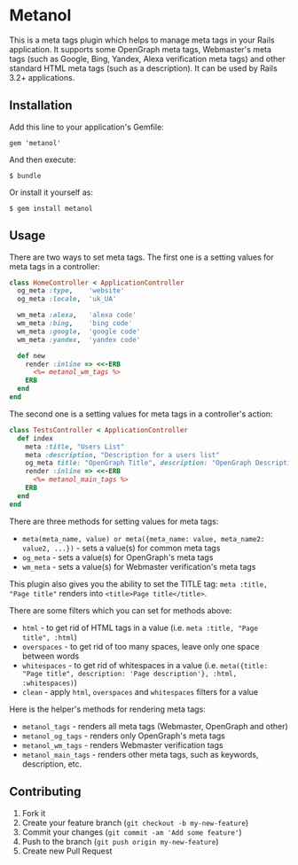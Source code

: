# Metanol

This is a meta tags plugin which helps to manage meta tags in your Rails application. It supports some OpenGraph meta tags, Webmaster's meta tags (such as Google, Bing, Yandex, Alexa verification meta tags) and other standard HTML meta tags (such as a description). It can be used by Rails 3.2+ applications.

## Installation

Add this line to your application's Gemfile:

    gem 'metanol'

And then execute:

    $ bundle

Or install it yourself as:

    $ gem install metanol

## Usage

There are two ways to set meta tags. The first one is a setting values for meta tags in a controller:
    
```ruby
class HomeController < ApplicationController
  og_meta :type,    'website'
  og_meta :locale,  'uk_UA'

  wm_meta :alexa,   'alexa code'
  wm_meta :bing,    'bing code'
  wm_meta :google,  'google code'
  wm_meta :yandex,  'yandex code'

  def new
    render :inline => <<-ERB
      <%= metanol_wm_tags %>
    ERB
  end
end
```

The second one is a setting values for meta tags in a controller's action:  

```ruby
class TestsController < ApplicationController
  def index
    meta :title, "Users List"
    meta :description, "Description for a users list"
    og_meta title: "OpenGraph Title", description: "OpenGraph Description"
    render :inline => <<-ERB
      <%= metanol_main_tags %>
    ERB
  end
end
```

There are three methods for setting values for meta tags:
* `meta(meta_name, value) or meta({meta_name: value, meta_name2: value2, ...})` - sets a value(s) for common meta tags
* `og_meta` - sets a value(s) for OpenGraph's meta tags
* `wm_meta` - sets a value(s) for Webmaster verification's meta tags

This plugin also gives you the ability to set the TITLE tag: `meta :title, "Page title"` renders into `<title>Page title</title>`.

There are some filters which you can set for methods above:
* `html` - to get rid of HTML tags in a value (i.e. `meta :title, "Page title", :html`)
* `overspaces` - to get rid of too many spaces, leave only one space between words
* `whitespaces` - to get rid of whitespaces in a value (i.e. `meta({title: "Page title", description: 'Page description'}, :html, :whitespaces)`)
* `clean` - apply `html`, `overspaces` and `whitespaces` filters for a value

Here is the helper's methods for rendering meta tags:
* `metanol_tags` - renders all meta tags (Webmaster, OpenGraph and other)
* `metanol_og_tags` - renders only OpenGraph's meta tags
* `metanol_wm_tags` - renders Webmaster verification tags
* `metanol_main_tags` - renders other meta tags, such as keywords, description, etc.

## Contributing

1. Fork it
2. Create your feature branch (`git checkout -b my-new-feature`)
3. Commit your changes (`git commit -am 'Add some feature'`)
4. Push to the branch (`git push origin my-new-feature`)
5. Create new Pull Request
